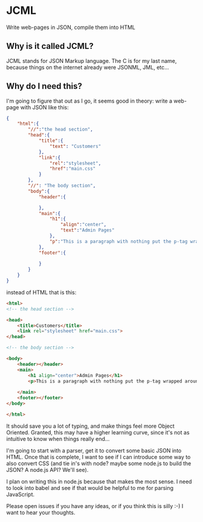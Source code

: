 # JCML
Write web-pages in JSON, compile them into HTML

## Why is it called JCML?
JCML stands for JSON Markup language. The C is for my last name, because things on the internet already were JSONML, JML, etc...

## Why do I need this?
I'm going to figure that out as I go, it seems good in theory: write a web-page with JSON like this:
```json
{
    "html":{
        "//":"the head section",
        "head":{
            "title":{
                "text": "Customers"
            },
            "link":{
                "rel":"stylesheet",
                "href":"main.css"
            }
        },
        "//": "The body section",
        "body":{
            "header":{

            },
            "main":{
                "h1":{
                    "align":"center",
                    "text":"Admin Pages"
                },
                "p":"This is a paragraph with nothing put the p-tag wrapped around this text"
            },
            "footer":{
                
            }
        }
    }
}
```
instead of HTML that is this:
```html
<html>
<!-- the head section -->

<head>
    <title>Customers</title>
    <link rel="stylesheet" href="main.css">
</head>

<!-- the body section -->

<body>
    <header></header>
    <main>
        <h1 align="center">Admin Pages</h1>
        <p>This is a paragraph with nothing put the p-tag wrapped around this text</p>
        
    </main>
    <footer></footer>
</body>

</html>
```

It should save you a lot of typing, and make things feel more Object Oriented. Granted, this may have a higher learning curve, since it's not as intuitive to know when things really end...

I'm going to start with a parser, get it to convert some basic JSON into HTML. Once that is complete, I want to see if I can introduce some way to also convert CSS (and tie in's with node? maybe some node.js to build the JSON? A node.js API? We'll see).

I plan on writing this in node.js because that makes the most sense. I need to look into babel and see if that would be helpful to me for parsing JavaScript.

Please open issues if you have any ideas, or if you think this is silly :-) I want to hear your thoughts.
